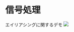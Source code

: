# 信号処理

エイリアシングに関するデモ <a href="http://colab.research.google.com/github/knakamura1982/signal_processing/blob/main/aliasing.ipynb" target="_blank"><img src="https://colab.research.google.com/assets/colab-badge.svg"></a>
